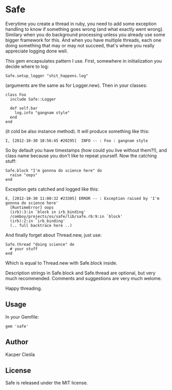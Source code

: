 Safe
====

Everytime you create a thread in ruby, you need to add some exception handling to know if something goes wrong (and what exactly went wrong). Similary when you do background processing unless you already use some bigger framework for this. And when you have multiple threads, each one doing something that may or may not succeed, that's where you really appreciate logging done well.

This gem encapsulates pattern I use. First, somewhere in initialization you decide where to log:

    Safe.setup_logger "shit_happens.log"

(arguments are the same as for Logger.new). Then in your classes:

    class Foo
      include Safe::Logger

      def self.bar
        log.info "gangnam style"
      end
    end

(it cold be also instance method). It will produce something like this:

    I, [2012-10-30 10:56:45 #20295]  INFO -- : Foo : gangnam style

So by default you have timestamps (how could you live without them?!), and class name because you don't like to repeat yourself. Now the catching stuff:

    Safe.block "I'm gonnna do science here" do
      raise "oops"
    end

Exception gets catched and logged like this:

    E, [2012-10-30 11:00:32 #23305] ERROR -- : Exception raised by 'I'm gonnna do science here'
      [RuntimeError] oops
      (irb):3:in `block in irb_binding'
      /comboy/projects/os/safe/lib/safe.rb:9:in `block'
      (irb):2:in `irb_binding'
      (.. full backtrace here ..)

And finally forget about Thread.new, just use:

    Safe.thread "doing science" do
      # your stuff
    end

Which is equal to Thread.new with Safe.block inside.

Description strings in Safe.block and Safe.thread are optional, but very much recommended. Comments and suggestions are very much welome.

Happy threading.

Usage
------

In your Gemfile:

    gem 'safe'

Author
-------

Kacper Cieśla

License
-------

Safe is released under the MIT license.


